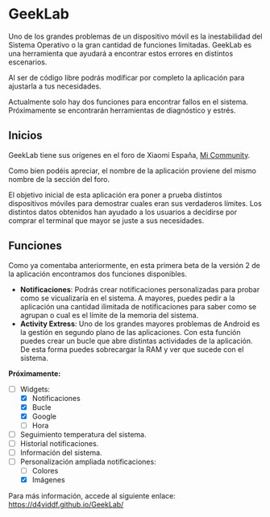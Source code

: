 # **GeekLab**
Uno de los grandes problemas de un dispositivo móvil es la inestabilidad del Sistema Operativo o la gran cantidad de funciones limitadas. GeekLab es una herramienta que ayudará a encontrar estos errores en distintos escenarios.

Al ser de código libre podrás modificar por completo la aplicación para ajustarla a tus necesidades.

Actualmente solo hay dos funciones para encontrar fallos en el sistema. Próximamente se encontrarán herramientas de diagnóstico y estrés.

## **Inicios**

GeekLab tiene sus orígenes en el foro de Xiaomi España, [Mi Community](https://c.mi.com/es/forum-2814-1.html). 

Como bien podéis apreciar, el nombre de la aplicación proviene del mismo nombre de la sección del foro.

El objetivo inicial de esta aplicación era poner a prueba distintos dispositivos móviles para demostrar cuales eran sus verdaderos límites. Los distintos datos obtenidos han ayudado a los usuarios a decidirse por comprar el terminal que mayor se juste a sus necesidades.

## **Funciones**

Como ya comentaba anteriormente, en esta primera beta de la versión 2 de la aplicación encontramos dos funciones disponibles.

* **Notificaciones**: Podrás crear notificaciones personalizadas para probar como se vicualizaría en el sistema. A mayores, puedes pedir a la aplicación una cantidad ilimitada de notificaciones para saber como se agrupan o cual es el límite de la memoria del sistema.
* **Activity Extress**: Uno de los grandes mayores problemas de Android es la gestión en segundo plano de las aplicaciones. Con esta función puedes crear un bucle que abre distintas actividades de la aplicación. De esta forma puedes sobrecargar la RAM y ver que sucede con el sistema.

**Próximamente:**

- [ ] Widgets:
    - [x] Notificaciones
    - [x] Bucle
    - [x] Google
    - [ ] Hora
- [ ] Seguimiento temperatura del sistema.
- [ ] Historial notificaciones.
- [ ] Información del sistema.
- [ ] Personalización ampliada notificaciones:
    - [ ] Colores
    - [x] Imágenes

Para más información, accede al siguiente enlace: https://d4viddf.github.io/GeekLab/
